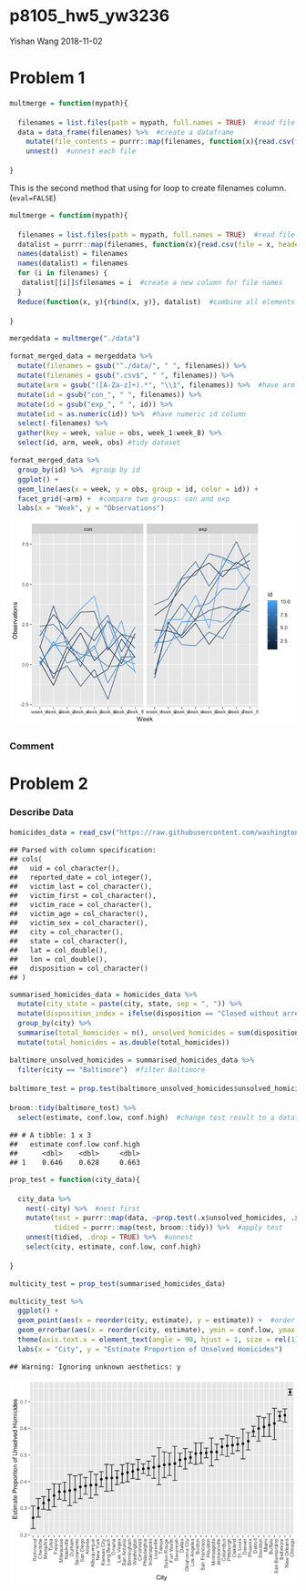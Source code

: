 p8105\_hw5\_yw3236
================
Yishan Wang
2018-11-02

Problem 1
=========

``` r
multmerge = function(mypath){

  filenames = list.files(path = mypath, full.names = TRUE)  #read file names as a list
  data = data_frame(filenames) %>%  #create a dataframe
    mutate(file_contents = purrr::map(filenames, function(x){read.csv(file = x, header = T)})) %>%  #read each file
    unnest()  #unnest each file
  
}
```

This is the second method that using for loop to create filenames column. (`eval=FALSE`)

``` r
multmerge = function(mypath){

  filenames = list.files(path = mypath, full.names = TRUE)  #read file names as a list
  datalist = purrr::map(filenames, function(x){read.csv(file = x, header = T)})  #read each csv file and store as a list
  names(datalist) = filenames
  names(datalist) = filenames
  for (i in filenames) {
   datalist[[i]]$filenames = i  #create a new column for file names
  }
  Reduce(function(x, y){rbind(x, y)}, datalist)  #combine all elements of the list

}
```

``` r
mergeddata = multmerge("./data")
```

``` r
format_merged_data = mergeddata %>%
  mutate(filenames = gsub("^./data/", " ", filenames)) %>%
  mutate(filenames = gsub(".csv$", " ", filenames)) %>%
  mutate(arm = gsub("([A-Za-z]+).*", "\\1", filenames)) %>%  #have arm column
  mutate(id = gsub("con_", " ", filenames)) %>%
  mutate(id = gsub("exp_", " ", id)) %>%
  mutate(id = as.numeric(id)) %>%  #have numeric id column
  select(-filenames) %>%
  gather(key = week, value = obs, week_1:week_8) %>%
  select(id, arm, week, obs) #tidy dataset
```

``` r
format_merged_data %>%
  group_by(id) %>%  #group by id
  ggplot() +
  geom_line(aes(x = week, y = obs, group = id, color = id)) +
  facet_grid(~arm) +  #compare two groups: con and exp
  labs(x = "Week", y = "Observations")
```

![](p8105_hw5_yw3236_files/figure-markdown_github/unnamed-chunk-6-1.png)

### Comment

Problem 2
=========

### Describe Data

``` r
homicides_data = read_csv("https://raw.githubusercontent.com/washingtonpost/data-homicides/master/homicide-data.csv")
```

    ## Parsed with column specification:
    ## cols(
    ##   uid = col_character(),
    ##   reported_date = col_integer(),
    ##   victim_last = col_character(),
    ##   victim_first = col_character(),
    ##   victim_race = col_character(),
    ##   victim_age = col_character(),
    ##   victim_sex = col_character(),
    ##   city = col_character(),
    ##   state = col_character(),
    ##   lat = col_double(),
    ##   lon = col_double(),
    ##   disposition = col_character()
    ## )

``` r
summarised_homicides_data = homicides_data %>%
  mutate(city_state = paste(city, state, sep = ", ")) %>%
  mutate(disposition_index = ifelse(disposition == "Closed without arrest" | disposition == "Open/No arrest", 1, 0)) %>%  #create a index 
  group_by(city) %>%
  summarise(total_homicides = n(), unsolved_homicides = sum(disposition_index)) %>%  #summarize total homicides and unsolved homicides
  mutate(total_homicides = as.double(total_homicides))
```

``` r
baltimore_unsolved_homicides = summarised_homicides_data %>%
  filter(city == "Baltimore")  #filter Baltimore
  
baltimore_test = prop.test(baltimore_unsolved_homicides$unsolved_homicides, baltimore_unsolved_homicides$total_homicides)  #apply prop.test

broom::tidy(baltimore_test) %>%
  select(estimate, conf.low, conf.high)  #change test result to a dataframe
```

    ## # A tibble: 1 x 3
    ##   estimate conf.low conf.high
    ##      <dbl>    <dbl>     <dbl>
    ## 1    0.646    0.628     0.663

``` r
prop_test = function(city_data){
  
  city_data %>%
    nest(-city) %>%  #nest first
    mutate(test = purrr::map(data, ~prop.test(.x$unsolved_homicides, .x$total_homicides)),
           tidied = purrr::map(test, broom::tidy)) %>%  #apply test
    unnest(tidied, .drop = TRUE) %>%  #unnest
    select(city, estimate, conf.low, conf.high)
  
}
```

``` r
multicity_test = prop_test(summarised_homicides_data)
```

``` r
multicity_test %>%
  ggplot() +
  geom_point(aes(x = reorder(city, estimate), y = estimate)) +  #order cities by the value of estimates
  geom_errorbar(aes(x = reorder(city, estimate), ymin = conf.low, ymax = conf.high, estimate)) +  #add error bar
  theme(axis.text.x = element_text(angle = 90, hjust = 1, size = rel(1))) +
  labs(x = "City", y = "Estimate Proportion of Unsolved Homicides")
```

    ## Warning: Ignoring unknown aesthetics: y

![](p8105_hw5_yw3236_files/figure-markdown_github/unnamed-chunk-12-1.png)
